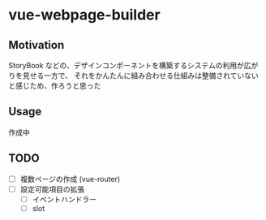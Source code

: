 # vue-webpage-builder

## Motivation

StoryBook などの、デザインコンポーネントを構築するシステムの利用が広がりを見せる一方で、
それをかんたんに組み合わせる仕組みは整備されていないと感じため、作ろうと思った

## Usage

作成中

## TODO

- [ ] 複数ページの作成 (vue-router)
- [ ] 設定可能項目の拡張
  - [ ] イベントハンドラー
  - [ ] slot
